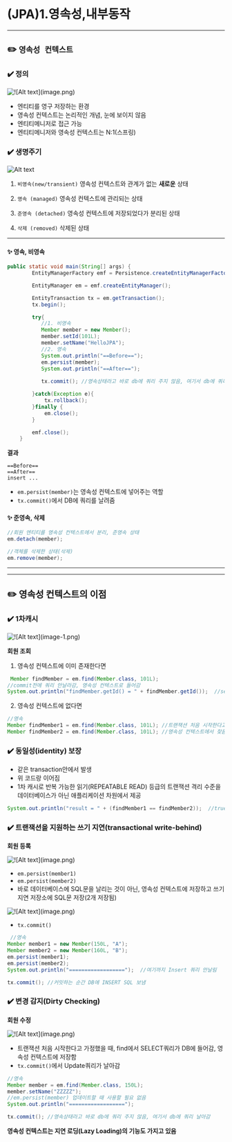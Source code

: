 # (JPA)1.영속성,내부동작

---
## ✏️ `영속성 컨텍스트`
### ✔️ 정의

![!\[Alt text\](image.png)](image/image.png)
- 엔티티를 영구 저장하는 환경
- 영속성 컨텍스트는 논리적인 개념, 눈에 보이지 않음
- 엔티티메니저로 접근 가능
- 엔티티메니저와 영속성 컨텍스트는 N:1(스프링)


### ✔️ 생명주기

![Alt text](image/image-1.png)

1. `비영속(new/transient)`
영속성 컨텍스트와 관계가 없는 **새로운** 상태

2. `영속 (managed)`
영속성 컨텍스트에 관리되는 상태

3. `준영속 (detached)`
영속성 컨텍스트에 저장되었다가 분리된 상태

4. `삭제 (removed)`
삭제된 상태

---
#### ✨ 영속, 비영속
```java
public static void main(String[] args) {
        EntityManagerFactory emf = Persistence.createEntityManagerFactory("hello");

        EntityManager em = emf.createEntityManager();

        EntityTransaction tx = em.getTransaction();
        tx.begin();

        try{
           //1. 비영속
           Member member = new Member();
           member.setId(101L);
           member.setName("HelloJPA");
           //2. 영속
           System.out.println("==Before==");
           em.persist(member);
           System.out.println("==After==");
           
           tx.commit(); //영속상태라고 바로 db에 쿼리 주지 않음, 여기서 db에 쿼리 날아감

        }catch(Exception e){
            tx.rollback();
        }finally {
            em.close();
        }

        emf.close();
    }
```
**결과**<br>
```
==Before==
==After==
insert ...
```
- `em.persist(member)`는 영속성 컨텍스트에 넣어주는 역할
- `tx.commit()`에서 DB에 쿼리를 날려줌

#### ✨ 준영속, 삭제
```java
//회원 엔티티를 영속성 컨텍스트에서 분리, 준영속 상태
em.detach(member);

//객체를 삭제한 상태(삭제)
em.remove(member);
```
---
---
## ✏️ 영속성 컨텍스트의 이점
### ✔️ 1차캐시
![!\[Alt text\](image-1.png)](image/image-3.png)

**회원 조회**

1. 영속성 컨텍스트에 이미 존재한다면
```java
 Member findMember = em.find(Member.class, 101L); 
//commit전에 쿼리 안날라감, 영속성 컨텍스트로 들어감
System.out.println("findMember.getId() = " + findMember.getId());  //select 쿼리가 안날아감, 1차 캐시에 저장된 것 꺼냄
```

2. 영속성 컨텍스트에 없다면
```java
//영속
Member findMember1 = em.find(Member.class, 101L); //트랜잭션 처음 시작한다고 가정(이미 101L db 저장), db에서 영속성 컨텍스트에 올려둠(쿼리 날아감)
Member findMember2 = em.find(Member.class, 101L); //영속성 컨텍스트에서 찾음(쿼리 안날아감)
```

### ✔️ 동일성(identity) 보장
- 같은 transaction안에서 발생
- 위 코드랑 이어짐
- 1차 캐시로 반복 가능한 읽기(REPEATABLE READ) 등급의 트랜잭션 격리 수준을 데이터베이스가 아닌 애플리케이션 차원에서 제공
```java
System.out.println("result = " + (findMember1 == findMember2));  //true
```


### ✔️ 트랜잭션을 지원하는 쓰기 지연(transactional write-behind)
**회원 등록**

![!\[Alt text\](image.png)](image/image-2.png)
- `em.persist(member1)`
- `em.persist(member2)`
- 바로 데이터베이스에 SQL문을 날리는 것이 아닌, 영속성 컨텍스트에 저장하고 쓰기 지연 저장소에 SQL문 저장(2개 저장됨)

![!\[Alt text\](image.png)](image/image-4.png)
- `tx.commit()`

```java
 //영속
Member member1 = new Member(150L, "A");
Member member2 = new Member(160L, "B");
em.persist(member1);
em.persist(member2);
System.out.println("==================");  //여기까지 Insert 쿼리 안날림

tx.commit(); //커밋하는 순간 DB에 INSERT SQL 보냄
```



### ✔️ 변경 감지(Dirty Checking)

**회원 수정**

![!\[Alt text\](image.png)](image/image-5.png)

- 트랜잭션 처음 시작한다고 가정했을 때, find에서 SELECT쿼리가 DB에 들어감, 영속성 컨텍스트에 저장함
- `tx.commit()`에서 Update쿼리가 날아감

```java
//영속
Member member = em.find(Member.class, 150L);
member.setName("ZZZZZ");
//em.persist(member) 업데이트할 때 사용할 필요 없음
System.out.println("==================");

tx.commit(); //영속상태라고 바로 db에 쿼리 주지 않음, 여기서 db에 쿼리 날아감
```

**영속성 컨텍스트는 지연 로딩(Lazy Loading)의 기능도 가지고 있음**











